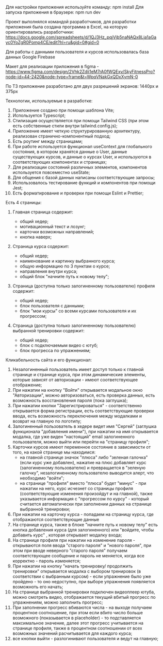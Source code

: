 Для настройки приложения используйте команду: npm install
Для запуска приложения в браузере: npm run dev

Проект выполнялся командой разработчиков, для разработки приложения была создана программа в Excel, на которую ориентировались разработчики:
https://docs.google.com/spreadsheets/d/1QJ3Hz_pqjVjb5naNAQx8Lja1aGayc0YoZgR0Pomp4CE/edit?hl=ru&gid=0#gid=0

Для работы с данными пользователя и курсов использовалась база данных Google Firebase

Макет для реализации приложения в figma - https://www.figma.com/design/2Vhk2Zdii1eM7rA0fWQExv/SkyFitnessPro?node-id=44-2420&node-type=frame&t=WpqVNakGxQDxXymN-0

По ТЗ приложение разработано для двух разрешений экранов: 1440px и 375px

Технологии, используемые в разработке:

1) Приложение создано при помощи шаблона Vite;
2) Используется Typescript;
3) Стилизация осуществляется при помощи Tailwind CSS (при этом есть собственные стили внутри tailwind.config.js);
4) Приложение имеет четкую структурированную архитектуру, реализован странично-компонентный подход;
5) Есть роутинг между страницами;
6) При работе используется функционал useContext для глобального состояния, в котором хранятся данные о User, данные существующих курсов, и данные о курсах User, и используются в соответствующих компонентах и страницах;
7) Для реализации состояний различных элементов, компонентов используется повсеместно useState;
8) Для общения с базой данных написаны соответствующие запросы;
9) Использовалось тестирование функций и компонентов при помощи Jest;
10) Есть форматирование и проверки при помощи Eslint и Prettier;


Есть 4 страницы:
1) Главная страница содержит:
    - общий хедер;
    - мотивационный текст и лозунг;
    - карточки возможных направлений;
    - кнопка наверх;

2) Страница курса содержит:
    - общий хедер;
    - наименование и картинку выбранного курса;
    - общую информацию по 3 пунктам о курсе;
    - направления внутри курса;
    - общий блок "начните путь к новому телу";
3) Страница (доступна только залогиненному пользователю) профиля содержит:
    - общий хедер;
    - блок пользователя с данными;
    - блок "мои курсы" со всеми курсами пользователя и их прогрессом;
4) Страница (доступна только залогиненному пользователю) выбранной тренировки содержит:
    - общий хедер;
    - блок с подключаемым видео с ютуб;
    - блок прогресса по упражнениям;

Кликабельность сайта и его функционал:
1) Незалогиненный пользователь имеет доступ только к главной странице и странице курса, при этом динамические элементы, которые зависят от авторизации - имеют соответствующее отображение;
2) При нажатии на кнопку "Войти" открывается модальное окно "Авторизации", можно авторизоваться, есть проверка данных, есть возможность восстановления пароля (пока заглушка);
3) При нажатии кнопки "Зарегистрироваться" - соответственно открывается форма регистрации, есть соответствующие проверки ввода, есть возможность переключения между модалками и возврат на главную по логотипу;
4) Залогиненный пользователь в хедере видет имя "Сергей" (заглушка функционала "добавления имени"), при нажатии на имя открывается модалка, где уже виден "настоящий" email залогиненного пользователя, можно выйти или перейти на "страницу профиля";
5) Карточки курсов имеют переменное состояние в зависимости от того, на какой странице мы находимся:
    - на главной странице значок "плюса" либо "зеленая галочка" (если курс уже добавлен), нажатие на плюс добавляет курс (залогиненному пользователю) и превращается в "зеленую галочку", незалогиненному пользователю выводится алерт, что необходимо "войти";
    - на странице "профиля" вместо "плюса" будет "минус" - при нажатии на него, курс исчезнет со страницы профиля (соответствующие изменения произойдут и на главной), также указывается информация с "прогрессом по курсу" - который считается автоматически
    при заполнении данных на странице выбранной тренировки;
6) При нажатии на карточку курса - попадаем на страницу курса, где отображаются соответствующие данные
7) На странице курса, также в блоке "начните путь к новому телу" есть кнопка добавления курса (для залогиненного) или "войдите, чтобы добавить курс" , которая открывает модалку входа;
8) На странице профиля при нажатии на изменение пароля - открываются поля ввода "старого пароля" и "нового пароля", при этом при вводе неверного "старого пароля" получаем соответствующее сообщение и пароль не меняется, когда все корректно - пароль изменяется;
9) При нажатии на кнопку "начать тренировку/ продолжить тренировки" открывается модалка с выбором тренировок (в соответствии с выбранным курсом) - если упражнение было уже пройдено - то оно недоступно, при выборе упражнения появляется возможноть его начать;
10) На странице выбранной тренировки подключен видеоплеер ютуба, можно смотреть видео, отображается текущий вбитый прогресс по упражнениям, можно заполнить прогресс;
11) При заполнении прогресс вбиваются числа - на выходе получаем процентное соотношение, при этом если вбито число больше возможного (показывается в placeholder) - то подставляется максимальное значение, далее этот прогресс учитывается на странице профиля, также в процентном соотношении от всех возможных значений расчитывается для каждого курса;
12) все кнопки выйти - разлогинивают пользователя и ведут на главную;